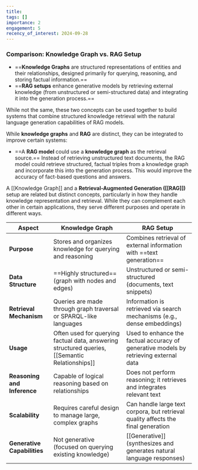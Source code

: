 ```yaml
---
title: 
tags: []
importance: 2
engagement: 5
recency_of_interest: 2024-09-28
---
```

### Comparison: Knowledge Graph vs. RAG Setup

- ==**Knowledge Graphs** are structured representations of entities and their relationships, designed primarily for querying, reasoning, and storing factual information.==
- ==**RAG setups** enhance generative models by retrieving external knowledge (from unstructured or semi-structured data) and integrating it into the generation process.==

While not the same, these two concepts can be used together to build systems that combine structured knowledge retrieval with the natural language generation capabilities of RAG models.

While **knowledge graphs** and **RAG** are distinct, they can be integrated to improve certain systems:
- ==A **RAG model** could use a **knowledge graph** as the retrieval source.== Instead of retrieving unstructured text documents, the RAG model could retrieve structured, factual triples from a knowledge graph and incorporate this into the generation process. This would improve the accuracy of fact-based questions and answers.

A [[Knowledge Graph]] and a **Retrieval-Augmented Generation ([[RAG]])** setup are related but distinct concepts, particularly in how they handle knowledge representation and retrieval. While they can complement each other in certain applications, they serve different purposes and operate in different ways.

| Aspect                      | Knowledge Graph                                                                         | RAG Setup                                                                             |
| --------------------------- | --------------------------------------------------------------------------------------- | ------------------------------------------------------------------------------------- |
| **Purpose**                 | Stores and organizes knowledge for querying and reasoning                               | Combines retrieval of external information with ==text generation==                   |
| **Data Structure**          | ==Highly structured== (graph with nodes and edges)                                      | Unstructured or semi-structured (documents, text snippets)                            |
| **Retrieval Mechanism**     | Queries are made through graph traversal or SPARQL-like languages                       | Information is retrieved via search mechanisms (e.g., dense embeddings)               |
| **Usage**                   | Often used for querying factual data, answering structured queries, [[Semantic Relationships]] | Used to enhance the factual accuracy of generative models by retrieving external data |
| **Reasoning and Inference** | Capable of logical reasoning based on relationships                                     | Does not perform reasoning; it retrieves and integrates relevant text                 |
| **Scalability**             | Requires careful design to manage large, complex graphs                                 | Can handle large text corpora, but retrieval quality affects the final generation     |
| **Generative Capabilities** | Not generative (focused on querying existing knowledge)                                 | [[Generative]] (synthesizes and generates natural language responses)                 |




